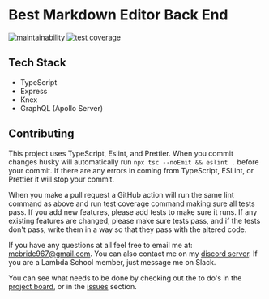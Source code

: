 # Best Markdown Editor Back End

[![maintainability](https://api.codeclimate.com/v1/badges/75c6ac9f8eef8e31b37f/maintainability)](https://codeclimate.com/github/Best-Markdown-Editor/back-end/maintainability) [![test coverage](https://api.codeclimate.com/v1/badges/75c6ac9f8eef8e31b37f/test_coverage)](https://codeclimate.com/github/Best-Markdown-Editor/back-end/test_coverage)

## Tech Stack

- TypeScript
- Express
- Knex
- GraphQL (Apollo Server)

## Contributing

This project uses TypeScript, Eslint, and Prettier. When you commit changes husky will automatically run `npx tsc --noEmit && eslint .` before your commit. If there are any errors in coming from TypeScript, ESLint, or Prettier it will stop your commit.

When you make a pull request a GitHub action will run the same lint command as above and run test coverage command making sure all tests pass. If you add new features, please add tests to make sure it runs. If any existing features are changed, please make sure tests pass, and if the tests don't pass, write them in a way so that they pass with the altered code.

If you have any questions at all feel free to email me at: mcbride967@gmail.com. You can also contact me on my [discord server](https://discord.gg/4PCy4Bz). If you are a Lambda School member, just message me on Slack.

You can see what needs to be done by checking out the to do's in the [project board](https://github.com/Best-Markdown-Editor/back-end/projects/1), or in the [issues](https://github.com/Best-Markdown-Editor/back-end/issues) section.

